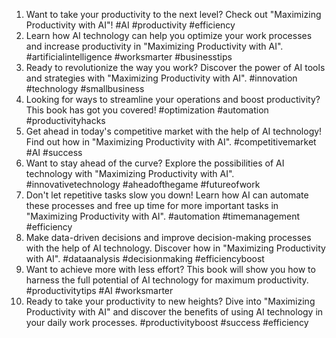 1. Want to take your productivity to the next level? Check out "Maximizing Productivity with AI"! #AI #productivity #efficiency
2. Learn how AI technology can help you optimize your work processes and increase productivity in "Maximizing Productivity with AI". #artificialintelligence #worksmarter #businesstips
3. Ready to revolutionize the way you work? Discover the power of AI tools and strategies with "Maximizing Productivity with AI". #innovation #technology #smallbusiness
4. Looking for ways to streamline your operations and boost productivity? This book has got you covered! #optimization #automation #productivityhacks
5. Get ahead in today's competitive market with the help of AI technology! Find out how in "Maximizing Productivity with AI". #competitivemarket #AI #success
6. Want to stay ahead of the curve? Explore the possibilities of AI technology with "Maximizing Productivity with AI". #innovativetechnology #aheadofthegame #futureofwork
7. Don't let repetitive tasks slow you down! Learn how AI can automate these processes and free up time for more important tasks in "Maximizing Productivity with AI". #automation #timemanagement #efficiency
8. Make data-driven decisions and improve decision-making processes with the help of AI technology. Discover how in "Maximizing Productivity with AI". #dataanalysis #decisionmaking #efficiencyboost
9. Want to achieve more with less effort? This book will show you how to harness the full potential of AI technology for maximum productivity. #productivitytips #AI #worksmarter
10. Ready to take your productivity to new heights? Dive into "Maximizing Productivity with AI" and discover the benefits of using AI technology in your daily work processes. #productivityboost #success #efficiency
